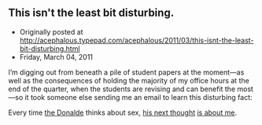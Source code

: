 ## This isn't the least bit disturbing.

 * Originally posted at http://acephalous.typepad.com/acephalous/2011/03/this-isnt-the-least-bit-disturbing.html
 * Friday, March 04, 2011



I’m digging out from beneath a pile of student papers at the moment—as well as the consequences of holding the majority of my office hours  at the end of the quarter, when the students are revising and can  benefit the most—so it took someone else sending me an email to learn  this disturbing fact:

Every time [the Donalde](http://www.lawyersgunsmoneyblog.com/2010/09/is-donalde-douglas-real) thinks about sex, [his next thought](http://americanpowerblog.blogspot.com/2011/03/after-class-live-sex-demonstrations.html) [is about me](http://americanpowerblog.blogspot.com/2011/03/chris-wragge-cbs-early-show-anchor-gets.html).

		
